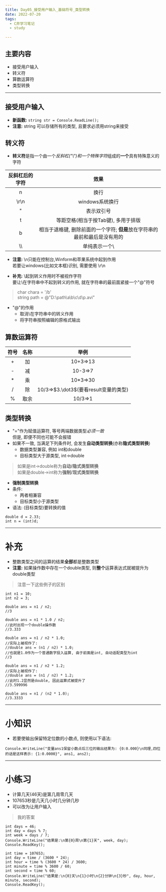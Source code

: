 ```yaml
---
title: Day05_接受用户输入_基础符号_类型转换
date: 2022-07-20
tags:
  - C井学习笔记
  - study
      
---
```


## 主要内容
- 接受用户输入
- 转义符
- 算数运算符
- 类型转换
- - -

## 接受用户输入
- **新函数:** `string str = Console.ReadLine();`
- **注意:** string 可以存储所有的类型, 且要求必须用string来接受
  
## 转义符
- **转义符**是指一个由一个*反斜杠("\\")*和一个*特殊字符*组成的**一个**具有特殊意义的字符  

|反斜杠后的字符|效果|
|:--:|:--:|
|n|换行|
|\\r\\n|windows系统换行|
|"|表示双引号|
|t|等距空格(相当于按Tab键), 多用于排版|
|b|相当于退格键, 删除前面的一个字符; **但是**放在字符串的最前和最后是没有用的|
|\\\ |单纯表示一个\\ |

- **注意:** \\n只能在控制台,Winform和苹果系统中起到作用  
若要让windows(比如文本框)识别, 需要使用 \\r\\n

- **补充:** \\起到转义作用时不被视作字符  
  要让\\在字符串中不起到转义的作用, 就在字符串的最前面紧接一个"@"符号
> char chara = '/b'  
> string path = @"D:\path\a\b\c\d\p.avi"

- "@"的作用
  + 取消\\在字符串中的转义作用
  + 将字符串按照编辑的原格式输出

## 算数运算符
|符号|名称|举例|
|:--:|:--:|:--:|
|\+|加|10+3=>13|
|\-|减|10-3=>7|
|\*|乘|10*3=>30|
|\/|除|10/3=>$3.\dot3$(要看result变量的类型)|
|\%|取余|10/3=>1|

## 类型转换
- "="作为赋值运算符, 等号两端数据类型*必须一致*  
  但是, 即便不同也可能不会报错
- 如果不一致, 当满足下列条件时, 会发生**自动类型转换**(亦称**隐式类型转换**)
  + 数据类型兼容, 例如 int和double
  + 目标类型大于源类型, int$\rightarrow$double
> 如果是int$\rightarrow$double称为**自动/隐式类型转换**  
> 如果是double$\rightarrow$int称为**强制/现式类型转换**

- **强制类型转换**
- 条件: 
  + 两者相兼容
  + 目标类型小于源类型
- 语法: (目标类型)要转换的值
```
double d = 2.33;
int n = (int)d;
```

---
# 补充
- 整数类型之间的运算的结果**全部**都是整数类型
- **注意:** 如果操作数中存在一个double类型, 则**整个**运算表达式就被提升为double类型

> 注意一下这些例子的区别
```
int n1 = 10;
int n2 = 3;
``` 
``` 
double ans = n1 / n2;
//3
``` 
``` 
double ans = n1 * 1.0 / n2;
//此时出现一个double操作数
//3.333
``` 
``` 
double ans = n1 / n2 * 1.0;
//实际上被视作了:
//double ans = (n1 / n2) * 1.0;
//也就是1.0作为一个普通数字投入运算, 由于前面是int, 自动适配类型为int
//3
``` 
``` 
double ans = n1 / n2 * 1.2;
//实际上被视作了:
//double ans = (n1 / n2) * 1.2;
//此时1.2显然是double, 因此运算式被提升了
//3.599996
``` 
``` 
double ans = n1 / (n2 * 1.0);
//3.3333
``` 

---
# 小知识
- 若要使输出保留特定位数的小数点, 则使用以下语法:
``` 
Console.WriteLine("变量ans1保留小数点后三位的输出结果为: {0:0.000}\n同理,四位的话是这样表示: {1:0.0000}", ans1, ans2);
``` 
---
# 小练习
- 计算几天(46天)是第几周零几天
- 107653秒是几天几小时几分钟几秒
- 可以改为让用户输入

> 我的答案
```
int days = 46;
int day = days % 7;
int week = days / 7;
Console.WriteLine("结果是:\n第{0}周\n第{1}天", week, day);
Console.ReadKey();
```
```
int time = 107653;
int day = time / (3600 * 24);
int hour = time % (3600 * 24) / 3600;
int minute = time % 3600 / 60;
int second = time % 60;
Console.WriteLine("结果是:\n{0}天\n{1}小时\n{2}分钟\n{3}秒", day, hour, minute, second);
Console.ReadKey();
```